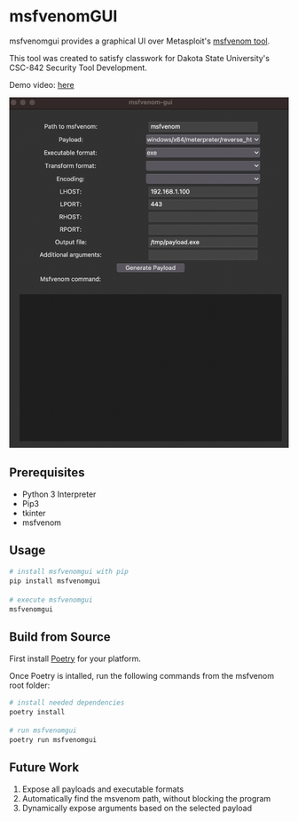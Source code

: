 # msfvenomGUI

msfvenomgui provides a graphical UI over Metasploit's [msfvenom tool](https://www.offsec.com/metasploit-unleashed/msfvenom/).

This tool was created to satisfy classwork for Dakota State University's CSC-842 Security Tool Development.

Demo video: [here](https://youtu.be/Jq92SgiYmuE)

![image](media/msfvenomgui-screenshot.png)

## Prerequisites

- Python 3 Interpreter
- Pip3
- tkinter
- msfvenom

## Usage

```bash
# install msfvenomgui with pip
pip install msfvenomgui

# execute msfvenomgui
msfvenomgui
```

## Build from Source

First install [Poetry](https://python-poetry.org/docs/) for your platform.

Once Poetry is intalled, run the following commands from the msfvenom root folder:

```bash
# install needed dependencies
poetry install

# run msfvenomgui
poetry run msfvenomgui
```

## Future Work

1. Expose all payloads and executable formats
2. Automatically find the msvenom path, without blocking the program
3. Dynamically expose arguments based on the selected payload
